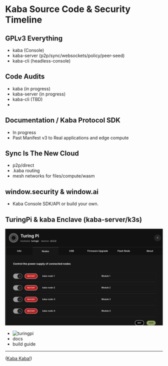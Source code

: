 # Kaba Source Code & Security Timeline

## GPLv3 Everything

- kaba (Console)
- kaba-server (p2p/sync/websockets/policy/peer-seed)
- kaba-cli (headless-console)

## Code Audits

- kaba (in progress)
- kaba-server (in progress)
- kaba-cli (TBD)
-

## Documentation / Kaba Protocol SDK

- In progress
- Past Manifest v3 to Real applications and edge compute

## Sync Is The New Cloud

- p2p/direct
- .kaba routing
- mesh networks for files/compute/wasm

## window.security & window.ai

- Kaba Console SDK/API or build your own.

## TuringPi & kaba Enclave (kaba-server/k3s)

![kaba-server-turing-pi](https://github.com/kaba-labs/.github/blob/main/profile/images/kaba-server-turing-pi.png?raw=true)

- ![turingpi](https://turingpi.com/)
- docs
- build guide

---

([Kaba Kaba!](https://kaba.ai))
